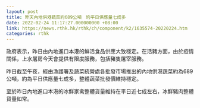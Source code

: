 ```yaml
---
layout: post
title: 昨天內地供港蔬菜約689公噸　約平日供應量七成多
date: 2022-02-24 11:17:27.000000000 +08:00
link: https://news.rthk.hk/rthk/ch/component/k2/1635574-20220224.htm
categories: rthk
---
```


政府表示，昨日由內地進口本港的鮮活食品供應大致穩定。在活豬方面，由於疫情關係，上水屠房今天會提供有限度服務，包括豬隻屠宰服務。

昨日截至午夜，經由漁護署及蔬菜統營處各批發市場推出的內地供港蔬菜約為689公噸，約為平日供應量七成多，整體蔬菜批發價維持穩定。

至於昨日內地進口本港的冰鮮家禽整體貨量維持在平日近七成左右，冰鮮豬肉整體貨量如常。
